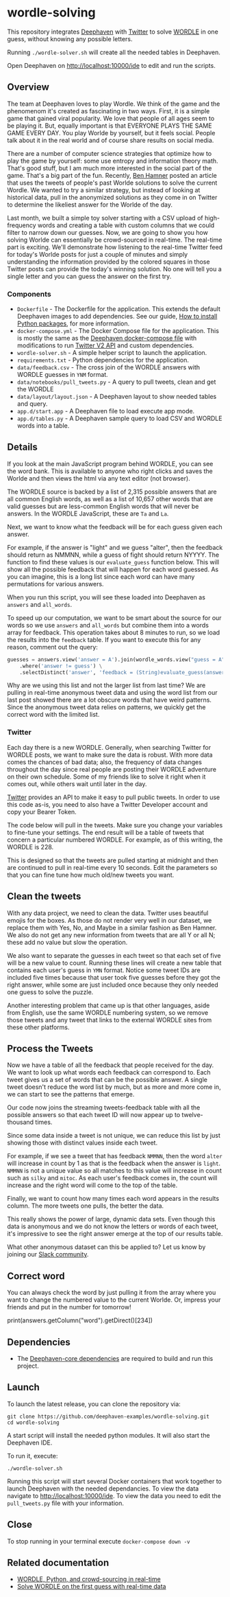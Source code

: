# wordle-solving

This repository integrates [Deephaven](http://deephaven.io/) with [Twitter](https://twitter.com/) to solve [WORDLE](https://wordle.at/) in one guess, without knowing any possible letters.

 Running `./wordle-solver.sh` will create all the needed tables in Deephaven.

 Open Deephaven on [http://localhost:10000/ide](http://localhost:10000/ide) to edit and run the scripts.

## Overview

The team at Deephaven loves to play Wordle. We think of the game and the phenomenom it's created as fascinating in two ways. First, it is a simple game that gained viral popularity. We love that people of all ages seem to be playing it. But, equally important is that EVERYONE PLAYS THE SAME GAME EVERY DAY. You play Worlde by yourself, but it feels social. People talk about it in the real world and of course share results on social media.

There are a number of computer science strategies that optimize how to play the game by yourself: some use entropy and information theory math. That's good stuff, but I am much more interested in the social part of the game. That's a big part of the fun. Recently, [Ben Hamner](https://www.kaggle.com/benhamner/wordle-1-6) posted an article that uses the tweets of people's past Worlde solutions to solve the current Wordle. We wanted to try a similar strategy, but instead of looking at historical data, pull in the anonymized solutions as they come in on Twitter to determine the likeliest answer for the Worlde of the day. 

Last month, we built a simple toy solver starting with a CSV upload of high-frequency words and creating a table with custom columns that we could filter to narrow down our guesses. Now, we are going to show you how solving Worlde can essentially be crowd-sourced in real-time. The real-time part is exciting. We'll demonstrate how listening to the real-time Twitter feed for today's Worlde posts for just a couple of minutes and simply understanding the information provided by the colored squares in those Twitter posts can provide the today's winning solution. No one will tell you a single letter and you can guess the answer on the first try.

### Components

* `Dockerfile` - The Dockerfile for the application. This extends the default Deephaven images to add dependencies. See our guide, [How to install Python packages](https://deephaven.io/core/docs/how-to-guides/install-python-packages/#add-packages-to-a-custom-docker-image), for more information.
* `docker-compose.yml` - The Docker Compose file for the application. This is mostly the same as the [Deephaven docker-compose file](https://raw.githubusercontent.com/deephaven/deephaven-core/main/containers/python-examples/docker-compose.yml) with modifications to run [Twitter V2 API](https://twitter.com/) and custom dependencies.
* `wordle-solver.sh` - A simple helper script to launch the application.
* `requirements.txt` - Python dependencies for the application.
* `data/feedback.csv` - The cross join of the WORDLE answers with WORDLE guesses in `YNM` format.  
* `data/notebooks/pull_tweets.py` - A query to pull tweets, clean and get the WORDLE
* `data/layout/layout.json` - A Deephaven layout to show needed tables and query.
* `app.d/start.app` - A Deephaven file to load execute app mode.
* `app.d/tables.py` - A Deephaven sample query to load CSV and WORDLE words into a table.

## Details

If you look at the main JavaScript program behind WORDLE, you can see the word bank. This is available to anyone who right clicks and saves the Worlde and then views the html via any text editor (not browser).

The WORDLE source is backed by a list of 2,315 possible answers that are all common English words, as well as a list of 10,657 other words that are valid guesses but are less-common English words that will never be answers. In the WORDLE JavaScript, these are `Ta` and `La`.


Next, we want to know what the feedback will be for each guess given each answer.

For example, if the answer is "light" and we guess "alter", then the feedback should return as NMMNN, while a guess of fight should return NYYYY. The function to find these values is our `evaluate_guess` function below. This will show all the possible feedback that will happen for each word guessed. As you can imagine, this is a long list since each word can have many permutations for various answers.

When you run this script, you will see these loaded into Deephaven as `answers` and `all_words`.

To speed up our computation, we want to be smart about the source for our words so we use `answers` and `all_words` but combine them into a words array for feedback.  This operation takes about 8 minutes to run, so we load the results into the `feedback` table. If you want to execute this for any reason, comment out the query:

```python
guesses = answers.view('answer = A').join(wordle_words.view("guess = A")) \
    .where('answer != guess') \
    .selectDistinct('answer', 'feedback = (String)evaluate_guess(answer, guess)')
```

Why are we using this list and not the larger list from last time? We are pulling in real-time anonymous tweet data and using the word list from our last post showed there are a lot obscure words that have weird patterns. Since the anonymous tweet data relies on patterns, we quickly get the correct word with the limited list.


### Twitter

Each day there is a new WORDLE. Generally, when searching Twitter for WORDLE posts, we want to make sure the data is robust. With more data comes the chances of bad data; also, the frequency of data changes throughout the day since real people are posting their WORDLE adventure on their own schedule. Some of my friends like to solve it right when it comes out, while others wait until later in the day.

[Twitter](https://developer.twitter.com/en/docs/twitter-api) provides an API to make it easy to pull public tweets. In order to use this code as-is, you need to also have a Twitter Developer account and copy your Bearer Token.

The code below will pull in the tweets. Make sure you change your variables to fine-tune your settings. The end result will be a table of tweets that concern a particular numbered WORDLE. For example, as of this writing, the WORDLE is 228.

This is designed so that the tweets are pulled starting at midnight and then are continued to pull in real-time every 10 seconds. Edit the parameters so that you can fine tune how much old/new tweets you want.


## Clean the tweets

With any data project, we need to clean the data. Twitter uses beautiful emojis for the boxes. As those do not render very well in our dataset, we replace them with Yes, No, and Maybe in a similar fashion as Ben Hamner. We also do not get any new information from tweets that are all Y or all N; these add no value but slow the operation.


We also want to separate the guesses in each tweet so that each set of five will be a new value to count. Running these lines will create a new table that contains each user's guess in `YMN` format. Notice some tweet IDs are included five times because that user took five guesses before they got the right answer, while some are just included once because they only needed one guess to solve the puzzle.

Another interesting problem that came up is that other languages, aside from English, use the same WORDLE numbering system, so we remove those tweets and any tweet that links to the external WORDLE sites from these other platforms.


## Process the Tweets

Now we have a table of all the feedback that people received for the day. We want to look up what words each feedback can correspond to. Each tweet gives us a set of words that can be the possible answer. A single tweet doesn't reduce the word list by much, but as more and more come in, we can start to see the patterns that emerge.

Our code now joins the streaming tweets-feedback table with all the possible answers so that each tweet ID will now appear up to twelve-thousand times.

Since some data inside a tweet is not unique, we can reduce this list by just showing those with distinct values inside each tweet.

For example, if we see a tweet that has feedback `NMMNN`, then the word `alter` will increase in count by 1 as that is the feedback when the answer is `light`. `NMMNN` is not a unique value so all matches to this value will increase in count such as `silky` and `mitoc`. As each user's feedback comes in, the count will increase and the right word will come to the top of the table.

Finally, we want to count how many times each word appears in the results column. The more tweets one pulls, the better the data.

This really shows the power of large, dynamic data sets. Even though this data is anonymous and we do not know the letters or words of each tweet, it's impressive to see the right answer emerge at the top of our results table.

What other anonymous dataset can this be applied to? Let us know by joining our [Slack community](https://deephavencommunity.slack.com/ssb/redirect).

## Correct word

You can always check the word by just pulling it from the array where you want to change the numbered value to the current Worlde. Or, impress your friends and put in the number for tomorrow!

print(answers.getColumn("word").getDirect()[234])

## Dependencies

* The [Deephaven-core dependencies](https://github.com/deephaven/deephaven-core#required-dependencies) are required to build and run this project.

## Launch

To launch the latest release, you can clone the repository via:

```shell
git clone https://github.com/deephaven-examples/wordle-solving.git
cd wordle-solving
```

A start script will install the needed python modules. It will also start the Deephaven IDE.

To run it, execute:

```shell
./wordle-solver.sh
```

Running this script will start several Docker containers that work together to launch Deephaven with the needed dependancies. To view the data navigate to [http://localhost:10000/ide](http://localhost:10000/ide).  To view the data you need to edit the `pull_tweets.py` file with your information.

## Close

To stop running in your terminal execute `docker-compose down -v`

## Related documentation

- [WORDLE, Python, and crowd-sourcing in real-time](https://deephaven.io/blog/2022/02/11/wordle-2/)
- [Solve WORDLE on the first guess with real-time data](https://www.youtube.com/watch?v=hEib74gdyWc&t=14s)
